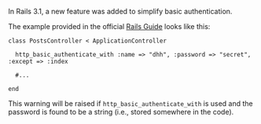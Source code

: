 In Rails 3.1, a new feature was added to simplify basic authentication.

The example provided in the official [Rails Guide](http://guides.rubyonrails.org/getting_started.html) looks like this:

    class PostsController < ApplicationController

      http_basic_authenticate_with :name => "dhh", :password => "secret", :except => :index

      #...

    end

This warning will be raised if `http_basic_authenticate_with` is used and the password is found to be a string (i.e., stored somewhere in the code).
